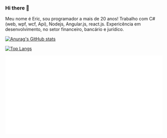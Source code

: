 ### Hi there 👋

Meu nome é Eric, sou programador a mais de 20 anos! Trabalho com C#(web, wpf, wcf, Api), Nodejs, Angular.js, react.js. Expericência em desenvolvimento, no setor financeiro, bancário e jurídico.




[![Anurag's GitHub stats](https://github-readme-stats.vercel.app/api?username=ericlacerda&count_private=true&show_icons=true&theme=gruvbox)](https://github.com/ericlacerda/github-readme-stats)

[![Top Langs](https://github-readme-stats.vercel.app/api/top-langs/?username=ericlacerda&layout=compact&theme=gruvbox)](https://github.com/ericlacerda/github-readme-stats)


![](./README.svg)
